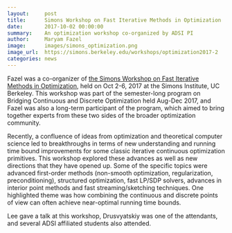 ```yaml
---
layout:     post
title:      Simons Workshop on Fast Iterative Methods in Optimization
date:       2017-10-02 00:00:00
summary:    An optimization workshop co-organized by ADSI PI
author:     Maryam Fazel
image:      images/simons_optimization.png
image_url:  https://simons.berkeley.edu/workshops/optimization2017-2
categories: news
---
```

Fazel was a co-organizer of [the Simons Workshop on Fast Iterative Methods in Optimization](https://simons.berkeley.edu/workshops/optimization2017-2), held on Oct 2-6, 2017 at the Simons Institute, UC Berkeley.  This workshop was part of the semester-long program on Bridging Continuous and Discrete Optimization held Aug-Dec 2017, and Fazel was also a long-term participant of the program, which aimed to bring together experts from these two sides of the broader optimization community. 

Recently, a confluence of ideas from optimization and theoretical computer science led to breakthroughs in terms of new understanding and running time bound improvements for some classic iterative continuous optimization primitives. This workshop explored these advances as well as new directions that they have opened up. Some of the specific topics were advanced first-order methods (non-smooth optimization, regularization, preconditioning), structured optimization, fast LP/SDP solvers, advances in interior point methods and fast streaming/sketching techniques. One highlighted theme was how combining the continuous and discrete points of view can often achieve near-optimal running time bounds.

Lee gave a talk at this workshop, Drusvyatskiy was one of the attendants, and several ADSI affiliated students also attended.
